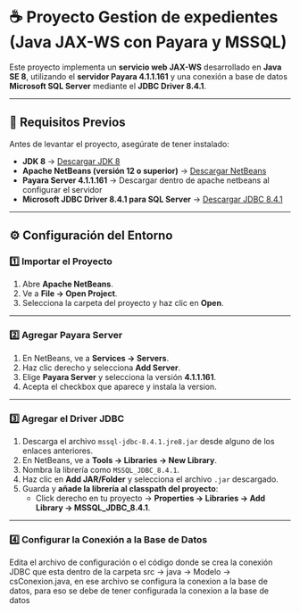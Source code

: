 # ☕ Proyecto Gestion de expedientes (Java JAX-WS con Payara y MSSQL)

Este proyecto implementa un **servicio web JAX-WS** desarrollado en **Java SE 8**, utilizando el **servidor Payara 4.1.1.161** y una conexión a base de datos **Microsoft SQL Server** mediante el **JDBC Driver 8.4.1**.

---

## 🚀 Requisitos Previos

Antes de levantar el proyecto, asegúrate de tener instalado:

- **JDK 8** → [Descargar JDK 8](https://drive.google.com/drive/folders/1_peK8YuGVreEfd8CUKFcarbcKse_4rFH)
- **Apache NetBeans (versión 12 o superior)** → [Descargar NetBeans](https://installers.friendsofapachenetbeans.org/)
- **Payara Server 4.1.1.161** → Descargar dentro de apache netbeans al configurar el servidor
- **Microsoft JDBC Driver 8.4.1 para SQL Server** → [Descargar JDBC 8.4.1](https://drive.google.com/drive/folders/1-EvKMfMNFSHu1Oa0JfB-HQ5cnc-qhXIu)

---

## ⚙️ Configuración del Entorno

### 1️⃣ Importar el Proyecto

1. Abre **Apache NetBeans**.  
2. Ve a **File → Open Project**.  
3. Selecciona la carpeta del proyecto y haz clic en **Open**.

---

### 2️⃣ Agregar Payara Server

1. En NetBeans, ve a **Services → Servers**.  
2. Haz clic derecho y selecciona **Add Server**.  
3. Elige **Payara Server** y selecciona la versión **4.1.1.161**.  
4. Acepta el checkbox que aparece y instala la version.

---

### 3️⃣ Agregar el Driver JDBC

1. Descarga el archivo `mssql-jdbc-8.4.1.jre8.jar` desde alguno de los enlaces anteriores.  
2. En NetBeans, ve a **Tools → Libraries → New Library**.  
3. Nombra la librería como `MSSQL_JDBC_8.4.1`.  
4. Haz clic en **Add JAR/Folder** y selecciona el archivo `.jar` descargado.  
5. Guarda y **añade la librería al classpath del proyecto**:
   - Click derecho en tu proyecto → **Properties → Libraries → Add Library → MSSQL_JDBC_8.4.1**.

---

### 4️⃣ Configurar la Conexión a la Base de Datos

Edita el archivo de configuración o el código donde se crea la conexión JDBC que esta dentro de la carpeta 
src -> java -> Modelo -> csConexion.java, en ese archivo se configura la conexion a la base de datos, para eso se debe de tener configurada la conexion a la base de datos
